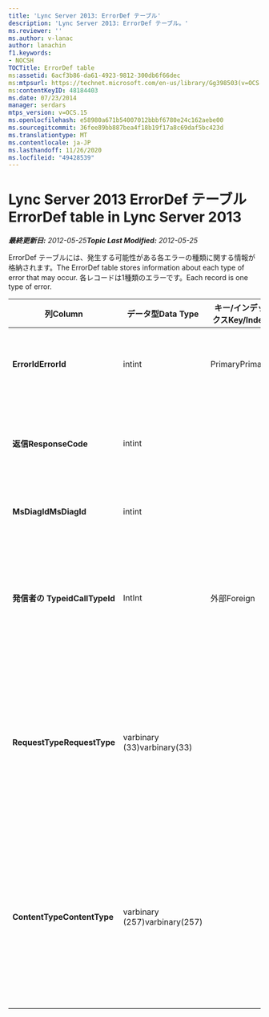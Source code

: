```yaml
---
title: 'Lync Server 2013: ErrorDef テーブル'
description: 'Lync Server 2013: ErrorDef テーブル。'
ms.reviewer: ''
ms.author: v-lanac
author: lanachin
f1.keywords:
- NOCSH
TOCTitle: ErrorDef table
ms:assetid: 6acf3b86-da61-4923-9812-300db6f66dec
ms:mtpsurl: https://technet.microsoft.com/en-us/library/Gg398503(v=OCS.15)
ms:contentKeyID: 48184403
ms.date: 07/23/2014
manager: serdars
mtps_version: v=OCS.15
ms.openlocfilehash: e58980a671b54007012bbbf6780e24c162aebe00
ms.sourcegitcommit: 36fee89bb887bea4f18b19f17a8c69daf5bc423d
ms.translationtype: MT
ms.contentlocale: ja-JP
ms.lasthandoff: 11/26/2020
ms.locfileid: "49428539"
---
```

# <a name="errordef-table-in-lync-server-2013"></a><span data-ttu-id="29f25-103">Lync Server 2013 ErrorDef テーブル</span><span class="sxs-lookup"><span data-stu-id="29f25-103">ErrorDef table in Lync Server 2013</span></span>

<div data-xmlns="http://www.w3.org/1999/xhtml">

<div class="topic" data-xmlns="http://www.w3.org/1999/xhtml" data-msxsl="urn:schemas-microsoft-com:xslt" data-cs="https://msdn.microsoft.com/">

<div data-asp="https://msdn2.microsoft.com/asp">



</div>

<div id="mainSection">

<div id="mainBody"><span data-ttu-id="29f25-104">

<span> </span></span><span class="sxs-lookup"><span data-stu-id="29f25-104">

<span> </span></span></span>

<span data-ttu-id="29f25-105">_**最終更新日:** 2012-05-25_</span><span class="sxs-lookup"><span data-stu-id="29f25-105">_**Topic Last Modified:** 2012-05-25_</span></span>

<span data-ttu-id="29f25-106">ErrorDef テーブルには、発生する可能性がある各エラーの種類に関する情報が格納されます。</span><span class="sxs-lookup"><span data-stu-id="29f25-106">The ErrorDef table stores information about each type of error that may occur.</span></span> <span data-ttu-id="29f25-107">各レコードは1種類のエラーです。</span><span class="sxs-lookup"><span data-stu-id="29f25-107">Each record is one type of error.</span></span>


<table>
<colgroup>
<col style="width: 25%" />
<col style="width: 25%" />
<col style="width: 25%" />
<col style="width: 25%" />
</colgroup>
<thead>
<tr class="header">
<th><span data-ttu-id="29f25-108">列</span><span class="sxs-lookup"><span data-stu-id="29f25-108">Column</span></span></th>
<th><span data-ttu-id="29f25-109">データ型</span><span class="sxs-lookup"><span data-stu-id="29f25-109">Data Type</span></span></th>
<th><span data-ttu-id="29f25-110">キー/インデックス</span><span class="sxs-lookup"><span data-stu-id="29f25-110">Key/Index</span></span></th>
<th><span data-ttu-id="29f25-111">詳細</span><span class="sxs-lookup"><span data-stu-id="29f25-111">Details</span></span></th>
</tr>
</thead>
<tbody>
<tr class="odd">
<td><p><span data-ttu-id="29f25-112"><strong>ErrorId</strong></span><span class="sxs-lookup"><span data-stu-id="29f25-112"><strong>ErrorId</strong></span></span></p></td>
<td><p><span data-ttu-id="29f25-113">int</span><span class="sxs-lookup"><span data-stu-id="29f25-113">int</span></span></p></td>
<td><p><span data-ttu-id="29f25-114">Primary</span><span class="sxs-lookup"><span data-stu-id="29f25-114">Primary</span></span></p></td>
<td><p><span data-ttu-id="29f25-115">この種類のエラーを識別する固有の ID 番号。</span><span class="sxs-lookup"><span data-stu-id="29f25-115">Unique ID number identifying this type of error.</span></span></p></td>
</tr>
<tr class="even">
<td><p><span data-ttu-id="29f25-116"><strong>返信</strong></span><span class="sxs-lookup"><span data-stu-id="29f25-116"><strong>ResponseCode</strong></span></span></p></td>
<td><p><span data-ttu-id="29f25-117">int</span><span class="sxs-lookup"><span data-stu-id="29f25-117">int</span></span></p></td>
<td><p> </p></td>
<td><p><span data-ttu-id="29f25-118">このエラーに関連付けられた標準 SIP 応答コード。</span><span class="sxs-lookup"><span data-stu-id="29f25-118">Standard SIP response code associated with this error.</span></span></p></td>
</tr>
<tr class="odd">
<td><p><span data-ttu-id="29f25-119"><strong>MsDiagId</strong></span><span class="sxs-lookup"><span data-stu-id="29f25-119"><strong>MsDiagId</strong></span></span></p></td>
<td><p><span data-ttu-id="29f25-120">int</span><span class="sxs-lookup"><span data-stu-id="29f25-120">int</span></span></p></td>
<td><p> </p></td>
<td><p><span data-ttu-id="29f25-121">Microsoft 診断 ID。</span><span class="sxs-lookup"><span data-stu-id="29f25-121">Microsoft Diagnostic ID.</span></span></p></td>
</tr>
<tr class="even">
<td><p><span data-ttu-id="29f25-122"><strong>発信者の Typeid</strong></span><span class="sxs-lookup"><span data-stu-id="29f25-122"><strong>CallTypeId</strong></span></span></p></td>
<td><p><span data-ttu-id="29f25-123">Int</span><span class="sxs-lookup"><span data-stu-id="29f25-123">Int</span></span></p></td>
<td><p><span data-ttu-id="29f25-124">外部</span><span class="sxs-lookup"><span data-stu-id="29f25-124">Foreign</span></span></p></td>
<td><p><span data-ttu-id="29f25-125">通話の種類。</span><span class="sxs-lookup"><span data-stu-id="29f25-125">Type of the call.</span></span> <span data-ttu-id="29f25-126">詳細については、「 <a href="lync-server-2013-calltype-table.md">Lync Server 2013 の CallType テーブル</a> 」を参照してください。</span><span class="sxs-lookup"><span data-stu-id="29f25-126">See the <a href="lync-server-2013-calltype-table.md">CallType table in Lync Server 2013</a> for more information.</span></span></p></td>
</tr>
<tr class="odd">
<td><p><span data-ttu-id="29f25-127"><strong>RequestType</strong></span><span class="sxs-lookup"><span data-stu-id="29f25-127"><strong>RequestType</strong></span></span></p></td>
<td><p><span data-ttu-id="29f25-128">varbinary (33)</span><span class="sxs-lookup"><span data-stu-id="29f25-128">varbinary(33)</span></span></p></td>
<td><p> </p></td>
<td><p><span data-ttu-id="29f25-129">失敗した要求の種類。</span><span class="sxs-lookup"><span data-stu-id="29f25-129">Type of request that failed.</span></span></p>
<p><span data-ttu-id="29f25-130">このデータは、次の構文を使用してテキスト形式に変換できます。</span><span class="sxs-lookup"><span data-stu-id="29f25-130">This data can be converted to text format by using this syntax:</span></span></p>
<p><code>cast(cast(RequestType as varbinary(max)) as varchar(max))</code></p></td>
</tr>
<tr class="even">
<td><p><span data-ttu-id="29f25-131"><strong>ContentType</strong></span><span class="sxs-lookup"><span data-stu-id="29f25-131"><strong>ContentType</strong></span></span></p></td>
<td><p><span data-ttu-id="29f25-132">varbinary (257)</span><span class="sxs-lookup"><span data-stu-id="29f25-132">varbinary(257)</span></span></p></td>
<td><p> </p></td>
<td><p><span data-ttu-id="29f25-133">失敗した要求のコンテンツタイプ。</span><span class="sxs-lookup"><span data-stu-id="29f25-133">Content type of the request that failed.</span></span></p>
<p><span data-ttu-id="29f25-134">このデータは、次の syntaxt を使用してテキスト形式に変換できます。</span><span class="sxs-lookup"><span data-stu-id="29f25-134">This data can be converted to text format by using this syntaxt:</span></span></p>
<p><code>cast(cast(ContentType as varbinary(max)) as varchar(max))</code></p></td>
</tr>
</tbody>
</table><span data-ttu-id="29f25-135">


</div>

<span> </span>

</div>

</div>

</span><span class="sxs-lookup"><span data-stu-id="29f25-135">


</div>

<span> </span>

</div>

</div>

</span></span></div>

